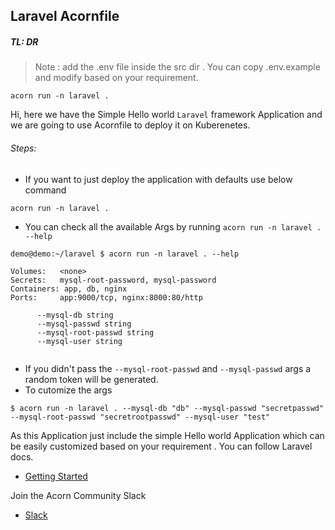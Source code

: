 ## Laravel Acornfile

##### TL: DR 
> Note : add the .env file inside the src dir . You can copy  .env.example and modify based on your requirement.
```
acorn run -n laravel .
```

Hi, here we have the Simple Hello world `Laravel` framework Application and we are going to use Acornfile to deploy it on Kuberenetes.

###### Steps:

- If you want to just deploy the application with defaults use below command
```
acorn run -n laravel .
```

- You can check all the available Args by running `acorn run -n laravel . --help`
```
demo@demo:~/laravel $ acorn run -n laravel . --help

Volumes:   <none>
Secrets:   mysql-root-password, mysql-password
Containers: app, db, nginx
Ports:     app:9000/tcp, nginx:8000:80/http

      --mysql-db string            
      --mysql-passwd string        
      --mysql-root-passwd string   
      --mysql-user string          
  
```
- If you didn't pass the `--mysql-root-passwd`  and `--mysql-passwd` args a random token will be generated. 
- To cutomize the args 
```
$ acorn run -n laravel . --mysql-db "db" --mysql-passwd "secretpasswd" --mysql-root-passwd "secretrootpasswd" --mysql-user "test"
```

As this Application just include the simple Hello world Application which can be easily customized based on your requirement . You can follow Laravel docs.

- [Getting Started](https://laravel.com/docs/10.x/installation)

Join the Acorn Community Slack

- [Slack](http://slack.acorn.io/)